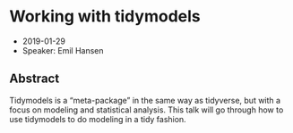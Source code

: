 # Working with tidymodels

* 2019-01-29
* Speaker: Emil Hansen


## Abstract
Tidymodels is a “meta-package” in the same way as tidyverse, but with a focus on modeling and statistical analysis. This talk will go through how to use tidymodels to do modeling in a tidy fashion.
